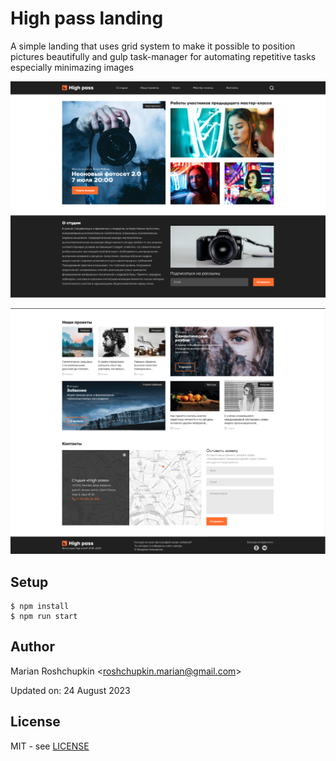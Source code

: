 # High pass landing
A simple landing that uses grid system to make it possible to
position pictures beautifully and gulp task-manager for automating
repetitive tasks especially minimazing images

![First-Part](screenshots/preview.png)

![Second-Part](screenshots/preview2.png)

## Setup
```
$ npm install
$ npm run start
```

## Author
Marian Roshchupkin &lt;roshchupkin.marian@gmail.com&gt;

Updated on: 24 August 2023

## License
MIT - see [LICENSE](LICENSE)

